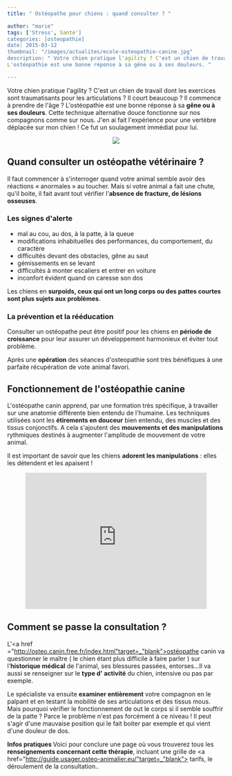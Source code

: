 ```yaml
---
title: " Ostéopathe pour chiens : quand consulter ? "

author: "marie"
tags: ['Stress', Santé']
categories: [osteopathie]
date: 2015-03-12
thumbnail: "/images/actualites/ecole-osteopathie-canine.jpg"
description: " Votre chien pratique l'agility ? C'est un chien de travail dont les exercices sont traumatisants pour les articulations ? Il court beaucoup ? Il commence à prendre de l'âge ?
L'ostéopathie est une bonne réponse à sa gêne ou à ses douleurs. "

---
```



Votre chien pratique l'agility ? C'est un chien de travail dont les exercices sont traumatisants pour les articulations ? Il court beaucoup ? Il commence à prendre de l'âge ?
L'ostéopathie est une bonne réponse à sa <b>gêne ou à ses douleurs</b>. Cette technique alternative douce fonctionne sur nos compagnons comme sur nous. J'en ai fait l'expérience pour une vertèbre déplacée sur mon chien ! Ce fut un soulagement immédiat pour lui.




<p align="center"><img src= "/images/actualites/ecole-osteopathie-canine.jpg"></p>


## Quand consulter un ostéopathe vétérinaire ? ##
Il faut commencer à s'interroger quand votre animal semble avoir des réactions « anormales » au toucher. Mais si votre animal a fait une chute, qu'il boite, il fait avant tout vérifier l'<b>absence de fracture, de lésions osseuses</b>.

### Les signes d'alerte ###
<ul>
<li>mal au cou, au dos, à la patte, à la queue </li>
<li>modifications inhabituelles des performances, du comportement, du caractère </li>
<li>difficultés devant des obstacles, gêne au saut </li>
<li>gémissements en se levant </li>
<li>difficultés à monter escaliers et entrer en voiture </li>
<li> inconfort évident quand on caresse son dos </li></ul>
Les chiens en <b>surpoids, ceux qui ont un long corps ou des pattes courtes sont plus sujets aux problèmes</b>.

### La prévention et la rééducation ###
Consulter un ostéopathe peut être positif pour les chiens en <b>période de croissance</b> pour leur assurer un développement harmonieux et éviter tout problème.

Après une <b>opération</b> des séances d'osteopathie sont très bénéfiques à une parfaite récupération de vote animal favori.


## Fonctionnement de l'ostéopathie canine ##
L'ostéopathe canin apprend, par une formation très spécifique, à travailler sur une anatomie différente bien entendu de l'humaine. Les techniques utilisées sont les <b>étirements en douceur</b> bien entendu, des muscles et des tissus conjonctifs. A cela s'ajoutent des <b>mouvements et des manipulations</b> rythmiques destinés à augmenter l'amplitude de mouvement de votre animal.

Il est important de savoir que les chiens <b>adorent les manipulations</b> : elles les détendent et les apaisent !

<p align="center"><iframe width="420" height="315" src="https://www.youtube.com/embed/Sg_hk70Pb9U" frameborder="0" allowfullscreen></iframe></p>

## Comment se passe la consultation ? ##
L'<a href ="http://osteo.canin.free.fr/index.html"target=_"blank">ostéopathe canin </a> va questionner le maître ( le chien étant plus difficile à faire parler ) sur l'<b>historique médical</b> de l'animal, ses blessures passées, entorses...Il va aussi se renseigner sur le <b>type d' activité</b> du chien, intensive ou pas par exemple.

Le spécialiste va ensuite <b>examiner entièrement</b> votre compagnon en le palpant et en testant la mobilité de ses articulations et des tissus mous. Mais pourquoi vérifier le fonctionnement de out le corps si il semble souffrir de la patte ? Parce le problème n'est pas forcément à ce niveau ! Il peut s'agir d'une mauvaise position qui le fait boiter par exemple et qui vient d'une douleur de dos.

<b> Infos pratiques </b>Voici pour conclure une page où vous trouverez tous les <b>renseignements concernant cette thérapie</b>, incluant une grille de <a href="http://guide.usager.osteo-animalier.eu/"target=_"blank"> tarifs</a>, le déroulement de la consultation..



















